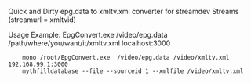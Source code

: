 Quick and Dirty epg.data to xmltv.xml converter for streamdev Streams (streamurl = xmltvid)


Usage Example:
        EpgConvert.exe /video/epg.data /path/where/you/want/it/xmltv.xml localhost:3000
        
        mono /root/EpgConvert.exe  /video/epg.data /video/xmltv.xml 192.168.99.1:3000
        mythfilldatabase --file --sourceid 1 --xmlfile /video/xmltv.xml

